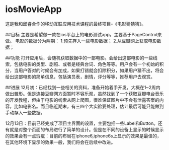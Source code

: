 # iosMovieApp
这是我和邱睿合作的移动互联应用技术课程的最终项目-《电影猜猜猜》。

##目标
主要是希望做一款在ios平台上的电影测试app。主要基于PageControl来做。
电影的数据分为两期：
1.预先存入一些电影数据；
2.从豆瓣网上获取电影数据；

##功能
打开应用后，会随机获取数据中的一部电影。会给出这部电影的一些线索，包括电影的类型、剧照、或者是经典台词、角色等等。用户会有一个初始的积分，当用户答对的时候会有加成，如果打错就会扣除积分，如果用户猜不出，将会给出这部电影的简单信息，包括演员表，剧情，评分等等，推荐用户去观赏。

##进展
12月初：已经找到一些相关的资料，准备开始着手开发，大概在1~2周内做出雏形。但是连接豆瓣网方面暂时不容乐观，虽然找到了一个获取豆瓣电台音乐的开发教程，但由于电影的线索从网上爬图，很难保证图片中不会有泄露答案的内容，比如电影名。而且临近期末，有三四个大实验要处理，估计最后可能只能做到手动存入一些数据。

12月13日：目前已经完成了项目主界面的设置，主要包括一些Label和Button。还有就是对整个页面的布局进行了简单的设计。但是在不同的设备上显示的时候显示的效果会有一点瑕疵：目前的布局在iphone6,iphone6s上显示的效果是最佳的，在其他环境下显示的效果一般，我们将会在后续中改进。

